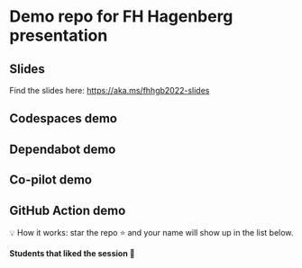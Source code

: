 # Demo repo for FH Hagenberg presentation

## Slides

Find the slides here: https://aka.ms/fhhgb2022-slides

## Codespaces demo

## Dependabot demo

## Co-pilot demo

## GitHub Action demo

💡 How it works: star the repo ⭐ and your name will show up in the list below.

**Students that liked the session 🥳**

